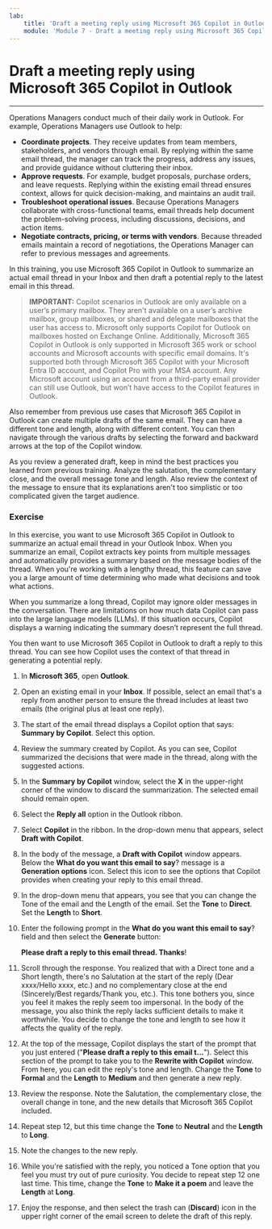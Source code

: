 ```yaml
---
lab:
    title: 'Draft a meeting reply using Microsoft 365 Copilot in Outlook'
    module: 'Module 7 - Draft a meeting reply using Microsoft 365 Copilot in Outlook'
---
```


# Draft a meeting reply using Microsoft 365 Copilot in Outlook
---
Operations Managers conduct much of their daily work in Outlook. For example, Operations Managers use Outlook to help:

 -  **Coordinate projects**. They receive updates from team members, stakeholders, and vendors through email. By replying within the same email thread, the manager can track the progress, address any issues, and provide guidance without cluttering their inbox.
 -  **Approve requests**. For example, budget proposals, purchase orders, and leave requests. Replying within the existing email thread ensures context, allows for quick decision-making, and maintains an audit trail.
 -  **Troubleshoot operational issues**. Because Operations Managers collaborate with cross-functional teams, email threads help document the problem-solving process, including discussions, decisions, and action items.
 -  **Negotiate contracts, pricing, or terms with vendors**. Because threaded emails maintain a record of negotiations, the Operations Manager can refer to previous messages and agreements.<br>

In this training, you use Microsoft 365 Copilot in Outlook to summarize an actual email thread in your Inbox and then draft a potential reply to the latest email in this thread.

> **IMPORTANT:** Copilot scenarios in Outlook are only available on a user’s primary mailbox. They aren't available on a user’s archive mailbox, group mailboxes, or shared and delegate mailboxes that the user has access to. Microsoft only supports Copilot for Outlook on mailboxes hosted on Exchange Online. Additionally, Microsoft 365 Copilot in Outlook is only supported in Microsoft 365 work or school accounts and Microsoft accounts with specific email domains. It's supported both through Microsoft 365 Copilot with your Microsoft Entra ID account, and Copilot Pro with your MSA account. Any Microsoft account using an account from a third-party email provider can still use Outlook, but won’t have access to the Copilot features in Outlook.

Also remember from previous use cases that Microsoft 365 Copilot in Outlook can create multiple drafts of the same email. They can have a different tone and length, along with different content. You can then navigate through the various drafts by selecting the forward and backward arrows at the top of the Copilot window.

As you review a generated draft, keep in mind the best practices you learned from previous training. Analyze the salutation, the complementary close, and the overall message tone and length. Also review the context of the message to ensure that its explanations aren't too simplistic or too complicated given the target audience.

### Exercise

In this exercise, you want to use Microsoft 365 Copilot in Outlook to summarize an actual email thread in your Outlook Inbox. When you summarize an email, Copilot extracts key points from multiple messages and automatically provides a summary based on the message bodies of the thread. When you're working with a lengthy thread, this feature can save you a large amount of time determining who made what decisions and took what actions.

When you summarize a long thread, Copilot may ignore older messages in the conversation. There are limitations on how much data Copilot can pass into the large language models (LLMs). If this situation occurs, Copilot displays a warning indicating the summary doesn’t represent the full thread.

You then want to use Microsoft 365 Copilot in Outlook to draft a reply to this thread. You can see how Copilot uses the context of that thread in generating a potential reply.

1.  In **Microsoft 365**, open **Outlook**.
2.  Open an existing email in your **Inbox**. If possible, select an email that's a reply from another person to ensure the thread includes at least two emails (the original plus at least one reply).
3.  The start of the email thread displays a Copilot option that says: **Summary by Copilot**. Select this option.
4.  Review the summary created by Copilot. As you can see, Copilot summarized the decisions that were made in the thread, along with the suggested actions.
5.  In the **Summary by Copilot** window, select the **X** in the upper-right corner of the window to discard the summarization. The selected email should remain open.
6.  Select the **Reply all** option in the Outlook ribbon.
7.  Select **Copilot** in the ribbon. In the drop-down menu that appears, select **Draft with Copilot**.
8.  In the body of the message, a **Draft with Copilot** window appears. Below the **What do you want this email to say**? message is a **Generation options** icon. Select this icon to see the options that Copilot provides when creating your reply to this email thread.
9.  In the drop-down menu that appears, you see that you can change the Tone of the email and the Length of the email. Set the **Tone** to **Direct**. Set the **Length** to **Short**.
10. Enter the following prompt in the **What do you want this email to say**? field and then select the **Generate** button:
    
    **Please draft a reply to this email thread. Thanks**!
11. Scroll through the response. You realized that with a Direct tone and a Short length, there's no Salutation at the start of the reply (Dear xxxx/Hello xxxx, etc.) and no complementary close at the end (Sincerely/Best regards/Thank you, etc.). This tone bothers you, since you feel it makes the reply seem too impersonal. In the body of the message, you also think the reply lacks sufficient details to make it worthwhile. You decide to change the tone and length to see how it affects the quality of the reply.
12. At the top of the message, Copilot displays the start of the prompt that you just entered ("**Please draft a reply to this email t...**"). Select this section of the prompt to take you to the **Rewrite with Copilot** window. From here, you can edit the reply's tone and length. Change the **Tone** to **Formal** and the **Length** to **Medium** and then generate a new reply.
13. Review the response. Note the Salutation, the complementary close, the overall change in tone, and the new details that Microsoft 365 Copilot included.
14. Repeat step 12, but this time change the **Tone** to **Neutral** and the **Length** to **Long**.
15. Note the changes to the new reply.
16. While you're satisfied with the reply, you noticed a Tone option that you feel you must try out of pure curiosity. You decide to repeat step 12 one last time. This time, change the **Tone** to **Make it a poem** and leave the **Length** at **Long**.
17. Enjoy the response, and then select the trash can (**Discard**) icon in the upper right corner of the email screen to delete the draft of this reply.
